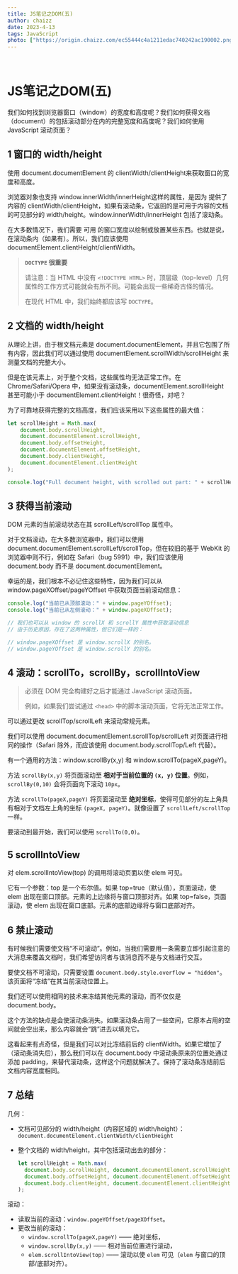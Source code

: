 ```yaml
---
title: JS笔记之DOM(五)
author: chaizz
date: 2023-4-13
tags: JavaScript
photo: ["https://origin.chaizz.com/ec55444c4a1211edac740242ac190002.png"]
---
```


​         

<!--more-->

# JS笔记之DOM(五)

我们如何找到浏览器窗口（window）的宽度和高度呢？我们如何获得文档（document）的包括滚动部分在内的完整宽度和高度呢？我们如何使用 JavaScript 滚动页面？





## 1 窗口的 width/height

使用 document.documentElement 的 clientWidth/clientHeight来获取窗口的宽度和高度。



浏览器对象也支持 window.innerWidth/innerHeight这样的属性，是因为 提供了内容的 clientWidth/clientHeight，如果有滚动条，它返回的是可用于内容的文档的可见部分的 width/height。window.innerWidth/innerHeight 包括了滚动条。

在大多数情况下，我们需要 可用 的窗口宽度以绘制或放置某些东西。也就是说，在滚动条内（如果有）。所以，我们应该使用 documentElement.clientHeight/clientWidth。

>**`DOCTYPE` 很重要**
>
>请注意：当 HTML 中没有 `<!DOCTYPE HTML>` 时，顶层级（top-level）几何属性的工作方式可能就会有所不同。可能会出现一些稀奇古怪的情况。
>
>在现代 HTML 中，我们始终都应该写 `DOCTYPE`。



## 2 文档的 width/height

从理论上讲，由于根文档元素是 document.documentElement，并且它包围了所有内容，因此我们可以通过使用 documentElement.scrollWidth/scrollHeight 来测量文档的完整大小。

但是在该元素上，对于整个文档，这些属性均无法正常工作。在 Chrome/Safari/Opera 中，如果没有滚动条，documentElement.scrollHeight 甚至可能小于 documentElement.clientHeight！很奇怪，对吧？

为了可靠地获得完整的文档高度，我们应该采用以下这些属性的最大值：

```js
let scrollHeight = Math.max(
    document.body.scrollHeight,
    document.documentElement.scrollHeight,
    document.body.offsetHeight,
    document.documentElement.offsetHeight,
    document.body.clientHeight,
    document.documentElement.clientHeight
);

console.log("Full document height, with scrolled out part: " + scrollHeight);
```



## 3 获得当前滚动

DOM 元素的当前滚动状态在其 scrollLeft/scrollTop 属性中。

对于文档滚动，在大多数浏览器中，我们可以使用 document.documentElement.scrollLeft/scrollTop，但在较旧的基于 WebKit 的浏览器中则不行，例如在 Safari（bug 5991）中，我们应该使用 document.body 而不是 document.documentElement。

幸运的是，我们根本不必记住这些特性，因为我们可以从 window.pageXOffset/pageYOffset 中获取页面当前滚动信息：

```js
console.log("当前已从顶部滚动：" + window.pageYOffset);
console.log("当前已从左侧滚动：" + window.pageXOffset);

// 我们也可以从 window 的 scrollX 和 scrollY 属性中获取滚动信息
// 由于历史原因，存在了这两种属性，但它们是一样的：

// window.pageXOffset 是 window.scrollX 的别名。
// window.pageYOffset 是 window.scrollY 的别名。
```



## 4 滚动：scrollTo，scrollBy，scrollIntoView

> 必须在 DOM 完全构建好之后才能通过 JavaScript 滚动页面。
>
> 例如，如果我们尝试通过 `<head>` 中的脚本滚动页面，它将无法正常工作。

可以通过更改 scrollTop/scrollLeft 来滚动常规元素。

我们可以使用 document.documentElement.scrollTop/scrollLeft 对页面进行相同的操作（Safari 除外，而应该使用 document.body.scrollTop/Left 代替）。

有一个通用的方法：window.scrollBy(x,y) 和 window.scrollTo(pageX,pageY)。

方法 `scrollBy(x,y)` 将页面滚动至 **相对于当前位置的 `(x, y)` 位置**。例如，`scrollBy(0,10)` 会将页面向下滚动 `10px`。

方法 `scrollTo(pageX,pageY)` 将页面滚动至 **绝对坐标**，使得可见部分的左上角具有相对于文档左上角的坐标 `(pageX, pageY)`。就像设置了 `scrollLeft/scrollTop` 一样。

要滚动到最开始，我们可以使用 `scrollTo(0,0)`。



## 5 scrollIntoView

对 elem.scrollIntoView(top) 的调用将滚动页面以使 elem 可见。

它有一个参数：top 是一个布尔值。如果 top=true（默认值），页面滚动，使 elem 出现在窗口顶部。元素的上边缘将与窗口顶部对齐。如果 top=false，页面滚动，使 elem 出现在窗口底部。元素的底部边缘将与窗口底部对齐。

## 6 禁止滚动

有时候我们需要使文档“不可滚动”。例如，当我们需要用一条需要立即引起注意的大消息来覆盖文档时，我们希望访问者与该消息而不是与文档进行交互。

要使文档不可滚动，只需要设置 `document.body.style.overflow = "hidden"`。该页面将“冻结”在其当前滚动位置上。

我们还可以使用相同的技术来冻结其他元素的滚动，而不仅仅是 document.body。

这个方法的缺点是会使滚动条消失。如果滚动条占用了一些空间，它原本占用的空间就会空出来，那么内容就会“跳”进去以填充它。

这看起来有点奇怪，但是我们可以对比冻结前后的 clientWidth。如果它增加了（滚动条消失后），那么我们可以在 document.body 中滚动条原来的位置处通过添加 padding，来替代滚动条，这样这个问题就解决了。保持了滚动条冻结前后文档内容宽度相同。



## 7 总结

几何：

- 文档可见部分的 width/height（内容区域的 width/height）：`document.documentElement.clientWidth/clientHeight`

- 整个文档的 width/height，其中包括滚动出去的部分：

  ```javascript
  let scrollHeight = Math.max(
    document.body.scrollHeight, document.documentElement.scrollHeight,
    document.body.offsetHeight, document.documentElement.offsetHeight,
    document.body.clientHeight, document.documentElement.clientHeight
  );
  ```

滚动：

- 读取当前的滚动：`window.pageYOffset/pageXOffset`。
- 更改当前的滚动：
  - `window.scrollTo(pageX,pageY)` —— 绝对坐标，
  - `window.scrollBy(x,y)` —— 相对当前位置进行滚动，
  - `elem.scrollIntoView(top)` —— 滚动以使 `elem` 可见（`elem` 与窗口的顶部/底部对齐）。

















